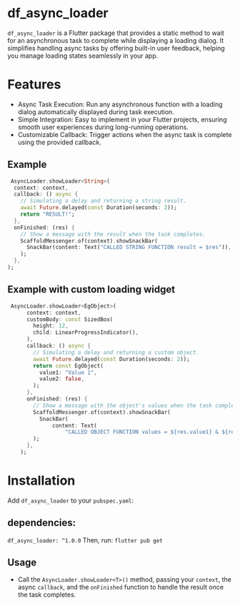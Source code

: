 # df_async_loader
`df_async_loader` is a Flutter package that provides a static method to wait for an asynchronous task to complete while displaying a loading dialog. It simplifies handling async tasks by offering built-in user feedback, helping you manage loading states seamlessly in your app.

# Features
- Async Task Execution: Run any asynchronous function with a loading dialog automatically displayed during task execution.
- Simple Integration: Easy to implement in your Flutter projects, ensuring smooth user experiences during long-running operations.
- Customizable Callback: Trigger actions when the async task is complete using the provided callback.

## Example
```dart
 AsyncLoader.showLoader<String>(
  context: context,
  callback: () async {
    // Simulating a delay and returning a string result.
    await Future.delayed(const Duration(seconds: 2));
    return "RESULT!";
  },
  onFinished: (res) {
    // Show a message with the result when the task completes.
    ScaffoldMessenger.of(context).showSnackBar(
      SnackBar(content: Text("CALLED STRING FUNCTION result = $res")),
    );
  },
);
```
## Example with custom loading widget
```dart
 AsyncLoader.showLoader<EgObject>(
      context: context,
      customBody: const SizedBox(
        height: 12,
        child: LinearProgressIndicator(),
      ),
      callback: () async {
        // Simulating a delay and returning a custom object.
        await Future.delayed(const Duration(seconds: 2));
        return const EgObject(
          value1: "Value 1",
          value2: false,
        );
      },
      onFinished: (res) {
        // Show a message with the object's values when the task completes.
        ScaffoldMessenger.of(context).showSnackBar(
          SnackBar(
              content: Text(
                  "CALLED OBJECT FUNCTION values = ${res.value1} & ${res.value2}")),
        );
      },
    );
```

# Installation
Add `df_async_loader` to your `pubspec.yaml`:

## dependencies:
  `df_async_loader: ^1.0.0`
Then, run: `flutter pub get`

## Usage
- Call the `AsyncLoader.showLoader<T>()` method, passing your `context`, the async `callback`, and the `onFinished` function to handle the result once the task completes.



